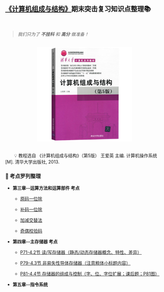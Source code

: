 ## [《计算机组成与结构》](#welcome)期末突击复习知识点整理📚

<br>

> *我们只为了 **不挂科** 和 **高分** 做准备！*

<br>
<div align="center">
    <img src="pics/bookcut.jpg" width="300">
</div>
<br>

&emsp;&emsp;💡 教程选自 《计算机组成与结构》（第5版） 王爱英 主编. 计算机操作系统[M]. 清华大学出版社, 2013. 

### 📝 考点罗列整理

+ **第三章--运算方法和运算部件 考点**
    
  - [原码一位除](#)
  
  - [补码一位除](#)
  
  - [加减交替法](#)
  
  - [奇偶校验码](#)
  
+ **第四章--主存储器 考点**

  - [P71-4.2节 读/写存储器（静态/动态存储器概念、特性、差异）](#)
  
  - [P79-4.3节 非易失性导体存储器（注意粗体小标题内容）](#)
  
  - [P81-4.4节 存储器的组成与控制（字、位、字位扩展；课后题；P81图）](#)
  
+ **第五章--指令系统**
